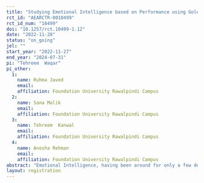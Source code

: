 ```yaml
---
title: "Studying Emotional Intelligence based on Performance using Goleman’s Theory "
rct_id: "AEARCTR-0010499"
rct_id_num: "10499"
doi: "10.1257/rct.10499-1.12"
date: "2022-11-28"
status: "on_going"
jel: ""
start_year: "2022-11-27"
end_year: "2024-07-31"
pi: "Tehreem  Waqar"
pi_other:
  1:
    name: Ruhma Javed
    email: 
    affiliation: Foundation University Rawalpindi Campus
  2:
    name: Sana Malik
    email: 
    affiliation: Foundation University Rawalpindi Campus
  3:
    name: Tehreem  Kanwal
    email: 
    affiliation: Foundation University Rawalpindi Campus
  4:
    name: Anosha Rehman
    email: 
    affiliation: Foundation University Rawalpindi Campus
abstract: "Emotional Intelligence, having been around for only a few decades, is a fairly new concept. It plays a significant role in interpersonal relationships as well as one’s social occupational environments.  Awareness of one’s own EI can improve one’s lifestyle and allow one to think more positively as well as improve quality of relationships. In the following research we aim to design tasks in order to measure Emotional Intelligence as EI has previously been measured solely using questionnaires. "
layout: registration
---
```


